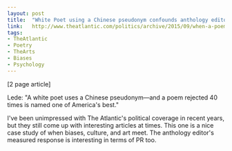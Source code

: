 ```yaml
---
layout: post
title:  "White Poet using a Chinese pseudonym confounds anthology editor"
link:   http://www.theatlantic.com/politics/archive/2015/09/when-a-poem-by-a-white-male-author-smells-less-sweet/404134/
tags:
- TheAtlantic
- Poetry
- TheArts
- Biases
- Psychology
---
```


[2 page article]

Lede: "A white poet uses a Chinese pseudonym—and a poem rejected 40 times is named one of America's best."

I've been unimpressed with The Atlantic's political coverage in recent years, but they still come up with interesting articles at times. This one is a nice case study of when biases, culture, and art meet. The anthology editor's measured response is interesting in terms of PR too.